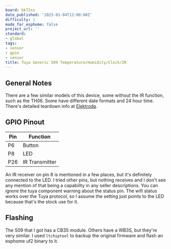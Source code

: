 ```yaml
---
board: bk72xx
date_published: '2025-01-04T12:00:00Z'
difficulty: 1
made_for_esphome: false
project_url: ''
standard:
- global
tags:
- sensor
- gpio
- sensor
title: Tuya Generic S09 Temperature/Humidity/Clock/IR
---
```


## General Notes

There are a few similar models of this device, some without the IR function, such as the TH06.
Some have different date formats and 24 hour time.
There's detailed teardown info at [Elektroda](https://www.elektroda.com/rtvforum/topic4035679.html).

## GPIO Pinout

| Pin | Function      |
| --- | ------------- |
| P6  | Button        |
| P8  | LED           |
| P26 | IR Transmitter|
An IR receiver on pin 8 is mentioned in a few places, but it's definitely connected to the LED.
I tried other pins, but nothing receives and I don't see any mention of that being a capability in any seller descriptions.
You can ignore the tuya component warning about the status pin.
The wifi status works over the Tuya protocol, so I assume the setting just points to the LED because that's the stock use for it.

## Flashing

The S09 that I got has a CB3S module.  Others have a WB3S, but they're very similar.
I used ``ltchiptool`` to backup the original firmware and flash an esphome uf2 binary to it.